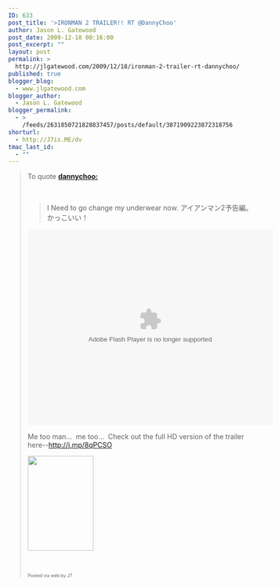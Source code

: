 ```yaml
---
ID: 633
post_title: '>IRONMAN 2 TRAILER!! RT @DannyChoo'
author: Jason L. Gatewood
post_date: 2009-12-18 00:16:00
post_excerpt: ""
layout: post
permalink: >
  http://jlgatewood.com/2009/12/18/ironman-2-trailer-rt-dannychoo/
published: true
blogger_blog:
  - www.jlgatewood.com
blogger_author:
  - Jason L. Gatewood
blogger_permalink:
  - >
    /feeds/2631850721828837457/posts/default/3871909223872318756
shorturl:
  - http://J7is.ME/dv
tmac_last_id:
  - ""
---
```

><p>To quote <span><strong><a href="http://twitter.com/dannychoo" title="Danny Choo">dannychoo:</a></strong></span><span> <span>  <div><a title="favorite this tweet">  </a></div>  </span>  <blockquote><span>I Need to go change my underwear now. アイアンマン2予告編。かっこいい！</span></blockquote>  </span></p>  <p><embed src="http://blip.tv/play/AYG3pWYC" type="application/x-shockwave-flash" allowfullscreen="true" allowscriptaccess="always" height="400" autoplay="false" width="500"></embed></p>  <p>Me too man...  me too...  Check out the full HD version of the trailer here--<span><span><a href="http://j.mp/8qPCSO">http://j.mp/8qPCSO</a></span></span></p>  <p><img src="http://posterous.com/getfile/files.posterous.com/starrwulfe/BnjrkkgBFJzxhnInDmjwDoAFweAkeArIHkffdbbiwItkHcewIrFxAonhnxtq/media_httpmoviesapplecomtrailersparamountironmanimagesironman220091209jpg_agJhcwmwnqicthB.jpg.scaled500.jpg" width="134" height="193" /> </p>  <p> </p>      <p style="font-size: 9px;">  Posted via web by J7  </p>